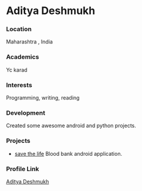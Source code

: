 # Aditya Deshmukh

### Location

Maharashtra , India

### Academics

Yc karad

### Interests

Programming, writing, reading

### Development

Created some awesome android and python projects. 

### Projects

- [save the life](https://github.com/Aditya664/Save_The_Life) Blood bank android application.

### Profile Link

[Aditya Deshmukh](https://github.com/Aditya664)
